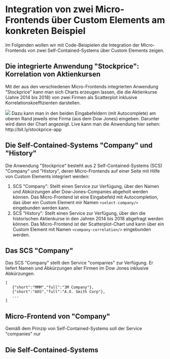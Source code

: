# Integration von zwei Micro-Frontends über Custom Elements am konkreten Beispiel
Im Folgenden wollen wir mit Code-Beispielen die Integration der Micro-Frontends von zwei Self-Contained-Systems über Custom Elements zeigen.
## Die integrierte Anwendung "Stockprice": Korrelation von Aktienkursen
Mit der aus den verschiedenen Micro-Frontends integrierten Anwendung "Stockprice" kann man sich Charts erzeugen lassen, die die Aktienkurse (Jahre 2014 bis 2018) von zwei Firmen als Scatterplot inklusive Korrelationskoeffizienten darstellen.  

<img src="https://cdn.jsdelivr.net/gh/owidder/jsArtikel@ow20190515-01/oliver/correlationApp.png"/>
Dazu kann man in den beiden Eingabefeldern (mit Autocomplete) am oberen Rand jeweils eine Firma (aus dem Dow Jones) eingeben. Darunter wird dann der Chart angezeigt. 
Live kann man die Anwendung hier sehen: http://bit.ly/stockprice-app

## Die Self-Contained-Systems "Company" und "History"
Die Anwendung "Stockprice" besteht aus 2 Self-Contained-Systems (SCS) "Company" und "History", deren Micro-Frontends auf einer Seite mit Hilfe von Custom Elements integriert werden:
1. SCS "Company": Stellt einen Service zur Verfügung, über den Namen und Abkürzungen aller Dow-Jones-Companies abgeholt werden können. Das Micro-Frontend ist eine Eingabefeld mit Autocompletion, das über ein Custom Element mir Namen `<select-company/>` eingebunden werden kann.
2. SCS "History": Stellt einen Service zur Verfügung, über den die historischen Aktienkurse in den Jahren 2014 bis 2018 abgefragt werden können. Das Micro-Frontend ist der Scatterplot-Chart und kann über ein Custom Element mit Namen `<company-correlation/>` eingebunden werden.

## Das SCS "Company"
Das SCS "Company" stellt den Service "companies" zur Verfügung. Er liefert Namen und Abkürzungen aller Firmen im Dow Jones inklusive Abkürzungen.
```
[
   {"short":"MMM","full":"3M Company"},
   {"short":"AOS","full":"A.O. Smith Corp"},
   ...
]
```

## Micro-Frontend von "Company"
Gemäß dem Prinzip von Self-Contained-Systems soll der Service "companies" nur 

## Die Self-Contained-Systems

<!--stackedit_data:
eyJoaXN0b3J5IjpbMTgzMTE0MDQ0MSwtMTA3NzY2NDI5MCw3Nj
M4MDg0MDksNDYwNTI4MjU4LDEwNzI5MzUzMiwxNDE4NTgwNDI2
LDE5MzQ0NTc4NTcsMjA1MDAzNjA2NCwtMTI4MzUzNzEwLC04OT
IyMTA5MV19
-->